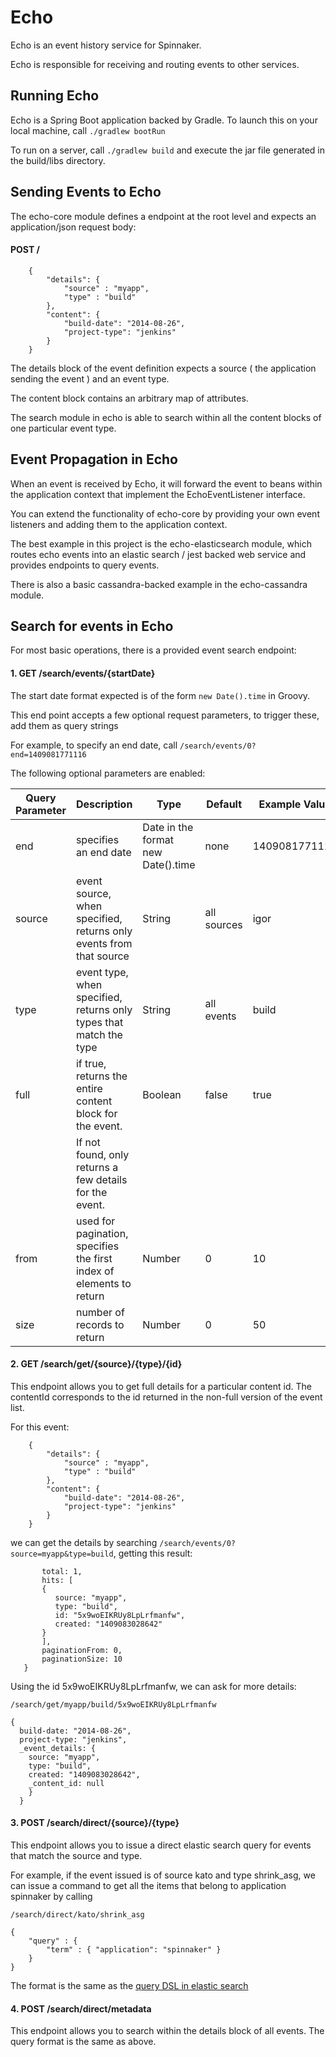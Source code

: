 Echo
====

Echo is an event history service for Spinnaker.

Echo is responsible for receiving and routing events to other services.

Running Echo
------------

Echo is a Spring Boot application backed by Gradle. To launch this on your local machine, call `./gradlew bootRun`

To run on a server, call `./gradlew build` and execute the jar file generated in the build/libs directory.

Sending Events to Echo
----------------------

The echo-core module defines a endpoint at the root level and expects an application/json request body:

#### POST /

```
    {
        "details": {
            "source" : "myapp",
            "type" : "build"
        },
        "content": {
            "build-date": "2014-08-26",
            "project-type": "jenkins"
        }
    }
```

The details block of the event definition expects a source ( the application sending the event ) and an event type.

The content block contains an arbitrary map of attributes.

The search module in echo is able to search within all the content blocks of one particular event type.

Event Propagation in Echo
-------------------------

When an event is received by Echo, it will forward the event to beans within the application context that implement the EchoEventListener interface.

You can extend the functionality of echo-core by providing your own event listeners and adding them to the application context.

The best example in this project is the echo-elasticsearch module, which routes echo events into an elastic search / jest backed web service and provides endpoints to query events.

There is also a basic cassandra-backed example in the echo-cassandra module.

Search for events in Echo
-------------------------

For most basic operations, there is a provided event search endpoint:

#### 1. GET /search/events/{startDate}

The start date format expected is of the form `new Date().time` in Groovy.

This end point accepts a few optional request parameters, to trigger these, add them as query strings

For example, to specify an end date, call `/search/events/0?end=1409081771116`

The following optional parameters are enabled:

| Query Parameter | Description | Type | Default | Example Value |
|-----------------|----------------------------------------------------------------------|------------------------------------|-------------|---------------|
| end | specifies an end date | Date in the format new Date().time | none | 1409081771116 |
| source | event source, when specified, returns only events from that source | String | all sources | igor |
| type | event type, when specified, returns only types that match the type | String | all events | build |
| full | if true, returns the entire content block for the event.                                                         | Boolean | false | true |
|     | If not found, only returns a few details for the event.                                                          |        |      |     |
| from | used for pagination, specifies the first index of elements to return | Number | 0 | 10 |
| size | number of records to return | Number | 0 | 50 |

#### 2. GET /search/get/{source}/{type}/{id}

This endpoint allows you to get full details for a particular content id. The contentId corresponds to the id returned in the non-full version of the event list.

For this event:
```
    {
        "details": {
            "source" : "myapp",
            "type" : "build"
        },
        "content": {
            "build-date": "2014-08-26",
            "project-type": "jenkins"
        }
    }
```

we can get the details by searching `/search/events/0?source=myapp&type=build`, getting this result:

```{
       total: 1,
       hits: [
       {
          source: "myapp",
          type: "build",
          id: "5x9woEIKRUy8LpLrfmanfw",
          created: "1409083028642"
       }
       ],
       paginationFrom: 0,
       paginationSize: 10
   }
```

Using the id 5x9woEIKRUy8LpLrfmanfw, we can ask for more details:

`/search/get/myapp/build/5x9woEIKRUy8LpLrfmanfw`

```
{
  build-date: "2014-08-26",
  project-type: "jenkins",
  _event_details: {
    source: "myapp",
    type: "build",
    created: "1409083028642",
    _content_id: null
    }
  }
```

#### 3. POST /search/direct/{source}/{type}

This endpoint allows you to issue a direct elastic search query for events that match the source and type.

For example, if the event issued is of source kato and type shrink_asg, we can issue a command to get all the items that belong to application spinnaker by calling

`/search/direct/kato/shrink_asg`
```
{
    "query" : {
        "term" : { "application": "spinnaker" }
    }
}
```

The format is the same as the [query DSL in elastic search](http://www.elasticsearch.org/guide/en/elasticsearch/reference/current/query-dsl.html)

#### 4. POST /search/direct/metadata

This endpoint allows you to search within the details block of all events. The query format is the same as above.
